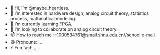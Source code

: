 - 👋 Hi, I’m @maybe_heartless.
- 👀 I’m interested in hardware  design,  analog  circuit  theory,  statistics  process,  mathmatical  modeling.  
- 🌱 I’m currently learning FPGA.
- 💞️ I’m looking to collaborate on analog  circuit  theory.
- 📫 How to reach me --1000534761@smail.shnu.edu.cn//school  e-mail
- 😄 Pronouns: ...
- ⚡ Fun fact: ...

<!---
maybeheartless/maybeheartless is a ✨ special ✨ repository because its `README.md` (this file) appears on your GitHub profile.
You can click the Preview link to take a look at your changes.
--->
